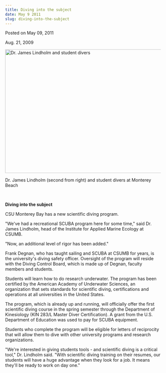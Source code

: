 ```yaml
---
title: Diving into the subject
date: May 9 2011
slug: diving-into-the-subject
---
```


 
<span class="date">Posted on May 09, 2011 </span>
<p>Aug. 21, 2009</p>
<p>
  <img
    alt="Dr. James Lindholm and student divers"
    height="400"
    src="/sites/default/files/65/igx_migrate/images/divers1.jpg"
    width="602"
  />
</p>
<p>
  Dr. James Lindholm (second from right) and student divers at Monterey Beach
</p>
<p>&#xA0;</p>
<strong><strong>Diving into the subject</strong></strong>
<p>CSU Monterey Bay has a new scientific diving program.</p>
<p>
  &quot;We&apos;ve had a recreational SCUBA program here for some time,&quot;
  said Dr. James Lindholm, head of the Institute for Applied Marine Ecology at
  CSUMB.
</p>
<p>&quot;Now, an additional level of rigor has been added.&quot;</p>
<p>
  Frank Degnan, who has taught sailing and SCUBA at CSUMB for years, is the
  university&apos;s diving safety officer. Oversight of the program will reside
  with the Diving Control Board, which is made up of Degnan, faculty members and
  students.
</p>
<p>
  Students will learn how to do research underwater. The program has been
  certified by the American Academy of Underwater Sciences, an organization that
  sets standards for scientific diving, certifications and operations at all
  universities in the United States.
</p>
<p>
  The program, which is already up and running, will officially offer the first
  scientific diving course in the spring semester through the Department of
  Kinesiology (KIN 283/L Master Diver Certification). A grant from the U.S.
  Department of Education was used to pay for SCUBA equipment.
</p>
<p>
  Students who complete the program will be eligible for letters of reciprocity
  that will allow them to dive with other university programs and research
  organizations.
</p>
<p>
  &quot;We&apos;re interested in giving students tools - and scientific diving
  is a critical tool,&quot; Dr. Lindholm said. &quot;With scientific diving
  training on their resumes, our students will have a huge advantage when they
  look for a job. It means they&apos;ll be ready to work on day one.&quot;
</p>
 
